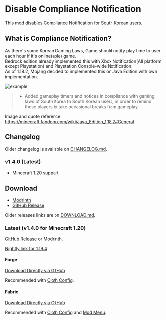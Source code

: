 # Disable Compliance Notification

This mod disables Compliance Notification for South Korean users.

## What is Compliance Notification?

As there's some Korean Gaming Laws, Game should notify play time to user each hour if it's online(able) game.\
Bedrock edition already implemented this with Xbox Notification(All platform except Playstation) and Playstation
Console-wide Notification.\
As of 1.18.2, Mojang decided to implemented this on Java Edition with own implementation.

![example](https://static.wikia.nocookie.net/minecraft_gamepedia/images/a/ac/Regional_compliancies_notification_1_hour.png)

> - Added gameplay timers and notices in compliance with gaming laws of South Korea to South Korean users, in order to
    remind these players to take occasional breaks from gameplay.

Image and quote reference: https://minecraft.fandom.com/wiki/Java_Edition_1.18.2#General

## Changelog

Older changelog is available on [CHANGELOG.md](./CHANGELOG.md).

### v1.4.0 (Latest)

- Minecraft 1.20 support
## Download

- [Modrinth](https://modrinth.com/mod/disable-compliance-notification)
- [GitHub Release](https://github.com/MPThLee/DisableComplianceNotification/releases/)

Older releases links are on [DOWNLOAD.md](./DOWNLOAD.md).

### Latest (v1.4.0 for Minecraft 1.20)

[GitHub Release](https://github.com/MPThLee/DisableComplianceNotification/releases/tag/v1.4.0) or Modrinth.

[Nightly.link for 1.19.4](https://nightly.link/MPThLee/DisableComplianceNotification/workflows/build/mc1.20)

#### Forge

[Download Directly via GitHub](https://github.com/MPThLee/DisableComplianceNotification/releases/download/v1.4.0/disable_compliance_notification-v1.4.0+forge-1.20.jar)

Recommended with [Cloth Config](https://modrinth.com/mod/cloth-config).

#### Fabric

[Download Directly via GitHub](https://github.com/MPThLee/DisableComplianceNotification/releases/download/v1.4.0/disable_compliance_notification-v1.4.0+fabric-1.20.jar)

Recommended with [Cloth Config](https://modrinth.com/mod/cloth-config) and [Mod Menu](https://modrinth.com/mod/modmenu).
